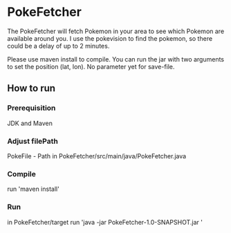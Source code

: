 # PokeFetcher

The PokeFetcher will fetch Pokemon in your area to see which Pokemon are available around you. I use the pokevision to find the pokemon, so there could be a delay of up to 2 minutes. 

Please use maven install to compile. You can run the jar with two arguments to set the position (lat, lon). No parameter yet for save-file. 

## How to run 

### Prerequisition

  JDK and Maven

### Adjust filePath

  PokeFile - Path in PokeFetcher/src/main/java/PokeFetcher.java

### Compile

  run 'maven install'

### Run

  in PokeFetcher/target run 'java -jar PokeFetcher-1.0-SNAPSHOT.jar <lat> <lon>'
